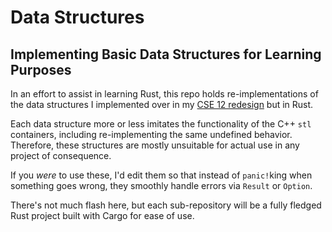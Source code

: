 # Data Structures
## Implementing Basic Data Structures for Learning Purposes

In an effort to assist in learning Rust, this repo holds re-implementations of the
data structures I implemented over in my [CSE 12 redesign](https://github.com/nate-browne/CSE12_Redesign) but in Rust.

Each data structure more or less imitates the functionality of the C++ `stl` containers, including re-implementing the same
undefined behavior. Therefore, these structures are mostly unsuitable for actual use in any project of consequence.

If you _were_ to use these, I'd edit them so that instead of `panic!`king when something goes wrong, they smoothly handle errors
via `Result` or `Option`.

There's not much flash here, but each sub-repository will be a fully fledged Rust
project built with Cargo for ease of use.

